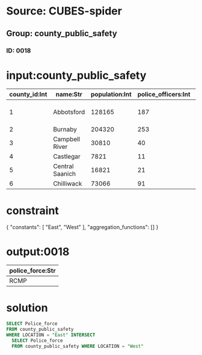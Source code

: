 # Source: CUBES-spider
## Group: county_public_safety
### ID: 0018

# input:county_public_safety

| county_id:Int | name:Str | population:Int | police_officers:Int | residents_per_officer:Int | case_burden:Int | crime_rate:Dbl | police_force:Str | location:Str |
|---|---|---|---|---|---|---|---|---|
| 1 | Abbotsford | 128165 | 187 | 685 | 81 | 118.0 | Abbotsford Police Department | East |
| 2 | Burnaby | 204320 | 253 | 808 | 100 | 123.0 | RCMP | East |
| 3 | Campbell River | 30810 | 40 | 770 | 137 | 178.0 | RCMP | West |
| 4 | Castlegar | 7821 | 11 | 711 | 107 | 150.0 | RCMP | North |
| 5 | Central Saanich | 16821 | 21 | 801 | 39 | 49.0 | Central Saanich Police | East |
| 6 | Chilliwack | 73066 | 91 | 803 | 140 | 174.0 | RCMP | West |

# constraint

{
  "constants": [
    "East",
    "West"
  ],
  "aggregation_functions": []
}

# output:0018

| police_force:Str |
|---|
| RCMP |

# solution

```sql
SELECT Police_force
FROM county_public_safety
WHERE LOCATION = "East" INTERSECT
  SELECT Police_force
  FROM county_public_safety WHERE LOCATION = "West"
```
